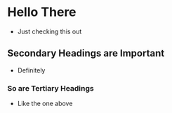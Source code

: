 # Hello There
* Just checking this out
## Secondary Headings are Important
* Definitely
### So are Tertiary Headings
* Like the one above